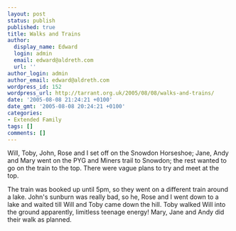 ```yaml
---
layout: post
status: publish
published: true
title: Walks and Trains
author:
  display_name: Edward
  login: admin
  email: edward@aldreth.com
  url: ''
author_login: admin
author_email: edward@aldreth.com
wordpress_id: 152
wordpress_url: http://tarrant.org.uk/2005/08/08/walks-and-trains/
date: '2005-08-08 21:24:21 +0100'
date_gmt: '2005-08-08 20:24:21 +0100'
categories:
- Extended Family
tags: []
comments: []
---
```

<p>Will, Toby, John, Rose and I set off on the Snowdon Horseshoe; Jane, Andy and Mary went on the PYG and Miners trail to Snowdon; the rest wanted to go on the train to the top.  There were vague plans to try and meet at the top.</p>
<p>The train was booked up until 5pm, so they went on a different train around a lake.  John's sunburn was really bad, so he, Rose and I went down to a lake and waited till Will and Toby came down the hill.  Toby walked Will into the ground apparently, limitless teenage energy!  Mary, Jane and Andy did their walk as planned.</p>
